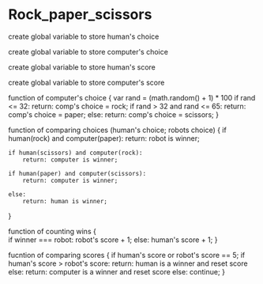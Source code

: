 # Rock_paper_scissors

create global variable to store human's choice

create global variable to store computer's choice

create global variable to store human's score

create global variable to store computer's score

function of computer's choice 
{
    var rand = (math.random() + 1) * 100
    if rand <= 32:
        return: comp's choice = rock;
    if rand > 32 and rand <= 65: 
        return: comp's choice =  paper;
    else: 
        return: comp's choice =  scissors;
}

function of comparing choices (human's choice; robots choice)
{
    if human(rock) and computer(paper):
        return: robot is winner;

    if human(scissors) and computer(rock):
        return: computer is winner;
    
    if human(paper) and computer(scissors):
        return: computer is winner;
    
    else: 
        return: human is winner;
}

function of counting wins 
{   
    if winner === robot: 
        robot's score + 1;
    else: 
    human's score + 1;
}

fucntion of comparing scores 
{
    if human's score or robot's score == 5;
        if human's score > robot's score:
            return: human is a winner
            and reset score
        else: 
            return: computer is a winner
            and reset score
    else: 
        continue;
}